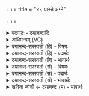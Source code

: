 +++
title = "४६ यास्ते अग्ने"

+++
<details><summary>पदपाठः - दयानन्दादि</summary>

याः। ते॒। अ॒ग्ने॒। सूर्ये॑। रुचः॑। दिव॑म्। आ॒त॒न्वन्तीत्या॑ऽत॒न्वन्ति॑। र॒श्मिभि॒रिति॑ र॒श्मिऽभिः॑। ताभिः॑। नः॒। अ॒द्य। सर्वा॑भिः। रु॒चे। जना॑य। नः॒। कृ॒धि॒। ४६।
</details>

<details><summary>अधिमन्त्रम् (VC)</summary>

- अग्निर्देवता
- शुनःशेप ऋषिः
- भुरिगार्ष्युष्णिक्
- गान्धारः
</details>

<details><summary>दयानन्द-सरस्वती (हि) - विषयः</summary>

फिर विद्वान् को क्या करना चाहिये, यह विषय अगले मन्त्र में कहा है ॥
</details>

<details><summary>दयानन्द-सरस्वती (हि) - पदार्थः</summary>

पदार्थान्वयभाषाः -  हे (अग्ने) परमेश्वर वा विद्वन् ! (याः) जो (सूर्ये) सूर्य वा प्राण में (रुचः) दीप्ति वा प्रीति हैं और जो (रश्मिभिः) अपनी किरणों से (दिवम्) प्रकाश को (आतन्वन्ति) सब ओर से फैलाती हैं, (ताभिः) उन (सर्वाभिः) सब (ते) अपनी दीप्ति वा प्रीतियों से (अद्य) आज (नः) हम लोगों को संयुक्त करो और (रुचे) प्रीति करनेहारे (जनाय) मनुष्य के अर्थ (नः) हम लोगों को (कृधि) नियत करो ॥४६ ॥
</details>

<details><summary>दयानन्द-सरस्वती (हि) - भावार्थः</summary>

भावार्थभाषाः -  इस मन्त्र में श्लेषालङ्कार है। जैसे परमेश्वर सूर्य आदि प्रकाश करनेहारे लोकों का भी प्रकाश करनेहारा है, वैसे सब शास्त्र को यथावत् कहनेवाला विद्वान् विद्वानों को भी विद्या देनेहारा होता है। जैसे ईश्वर इस संसार में सब प्राणियों की सत्य में रुचि और असत्य में अरुचि को उत्पन्न करता है, वैसा विद्वान् भी आचरण करे ॥४६ ॥
</details>

<details><summary>दयानन्द-सरस्वती (सं) - विषयः</summary>

पुनर्विदुषा किं कर्त्तव्यमित्याह ॥
</details>

<details><summary>दयानन्द-सरस्वती (सं) - पदार्थः</summary>

पदार्थान्वयभाषाः -  हे अग्ने विद्वन् ! याः सूर्ये रुचः सन्ति, या रश्मिभिर्दिवमातन्वन्ति, ताभिः सर्वाभिस्ते रुग्भिरद्य नः संयोजय, रुचे जनाय च नस्कृधि ॥४६ ॥
</details>

<details><summary>दयानन्द-सरस्वती (सं) - भावार्थः</summary>

भावार्थभाषाः -  अत्र श्लेषालङ्कारः। यथा परमेश्वरः सूर्यादीनां प्रकाशकानामपि प्रकाशकोऽस्ति, तथाऽनूचानो विद्वान् विदुषामपि विद्याप्रदो भवति, यथेश्वरोऽत्र जगति सर्वेषां सत्ये रुचिमसत्येऽरुचिं जनयति, तथा विद्वानप्याचरेत् ॥४६ ॥
</details>

<details><summary>सविता जोशी ← दयानन्दः (म) - भावार्थः</summary>

भावार्थभाषाः -  या मंत्रात श्लेषालंकार आहे. जसा परमेश्वर सूर्य इत्यादी प्रकाशकांचा प्रकाशक आहे तसे सर्व शास्रे जाणणारा विद्वान, विद्वानांनाही विद्या देणारा असतो. ईश्वर ज्याप्रमाणे सर्व प्राण्यांमध्ये सत्याबद्दल प्रीती व असत्याबद्दल अप्रीती उत्पन्न करतो त्याप्रमाणे विद्वानांनीही आचरण करावे.
</details>